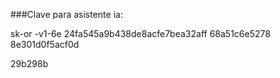###Clave para asistente ia:

sk-or
-v1-6e
24fa545a9b438de8acfe7bea32aff
68a51c6e5278
8e301d0f5acf0d

29b298b
